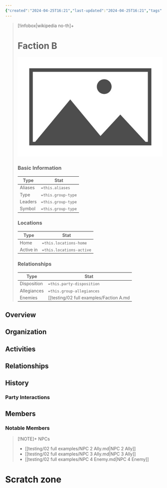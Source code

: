 ```yaml
---
{"created":"2024-04-25T16:21","last-updated":"2024-04-25T16:21","tags":["Group/Faction"],"aliases":null,"group-type":null,"group-leaders":null,"group-symbol":null,"locations-home":null,"locations-active":null,"party-disposition":null,"group-allegiances":null,"group-enemies":["[[Faction A]]","[[Faction B]]"],"publish":true,"note-icon":"faction","templater":["[[template - faction]]"],"path":"testing/02 full examples/Faction B.md","permalink":"/testing/02-full-examples/faction-b/","PassFrontmatter":true}
---
```



> [!infobox|wikipedia no-th]+
> # Faction B
> ![placeholder.bmp](../../A%20Assets/placeholder.bmp)
> ### Basic Information
> | Type |  Stat |
> | --- | --- |
> | Aliases | `=this.aliases` |
> | Type | `=this.group-type` |
> | Leaders | `=this.group-type` |
> | Symbol | `=this.group-type` |
> ### Locations
> | Type |  Stat |
> | --- | --- |
> | Home | `=this.locations-home` |
> | Active in | `=this.locations-active` |
> ### Relationships
> | Type |  Stat |
> | --- | --- |
> | Disposition | `=this.party-disposition` |
> | Allegiances | `=this.group-allegiances` |
> | Enemies | [[testing/02 full examples/Faction A.md|Faction A]],[[testing/02 full examples/Faction B.md|Faction B]]  |


## Overview


## Organization


## Activities


## Relationships


## History


### Party Interactions

## Members


### Notable Members


> [!NOTE]+ NPCs
>  - [[testing/02 full examples/NPC 2 Ally.md|NPC 2 Ally]]
> - [[testing/02 full examples/NPC 3 Ally.md|NPC 3 Ally]]
> - [[testing/02 full examples/NPC 4 Enemy.md|NPC 4 Enemy]]
> 



# Scratch zone





